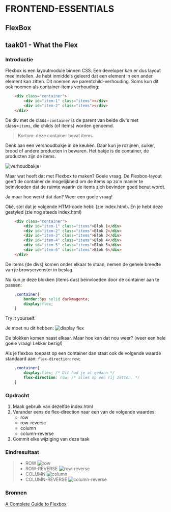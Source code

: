 # FRONTEND-ESSENTIALS

## FlexBox

## taak01 - What the Flex

### Introductie

Flexbox is een layoutmodule binnen CSS. Een developer kan er dus layout mee instellen. Je hebt inmiddels geleerd dat een element in een ander element kan zitten. Dit noemen we parentchild-verhouding. Soms kun dit ook noemen als container-items verhouding:

```html
    <div class="container">
        <div id="item-1" class="items"></div>
        <div id="item-2" class="items"></div>
    </div>
```

De div met de class=`container` is de parent van beide div's met class=`items`, die childs (of items) worden genoemd.

> Kortom: deze container bevat items.

Denk aan een vershoudbakje in de keuken. Daar kun je rozijnen, suiker, brood of andere producten in bewaren. Het bakje is de container, de producten zijn de items.

![verhoudbakje](images/vershoudbakjes.jpg)

Maar wat heeft dat met Flexbox te maken? Goeie vraag. De Flexbox-layout geeft de container de mogelijkheid om de items op zo'n manier te beïnvloeden dat de ruimte waarin de items zich bevinden goed benut wordt.

Ja maar hoe werkt dat dan? Weer een goeie vraag!

Oké, stel dat je volgende HTMl-code hebt: (zie index.html). En je hebt deze gestyled (zie nog steeds index.html)

```html
    <div class="container">
        <div id="item-1" class="items">Blok 1</div>
        <div id="item-2" class="items">Blok 2</div>
        <div id="item-3" class="items">Blok 3</div>
        <div id="item-4" class="items">Blok 4</div>
        <div id="item-5" class="items">Blok 5</div>
        <div id="item-6" class="items">Blok 6</div>
    </div>
```

De items (de divs) komen onder elkaar te staan, nemen de gehele breedte van je browservenster in beslag.

Nu kun je deze blokken (items dus) beïnvloeden door de container aan te passen:

```css
    .container{
        border:5px solid darkmagenta;
        display:flex;
    }
```

Try it yourself.

Je moet nu dit hebben:
![display flex](images/display-flex.png)

De blokken komen naast elkaar. Maar hoe kan dat nou weer? (weer een hele goeie vraag! Lekker bezig!)

Als je flexbox toepast op een container dan staat ook de volgende waarde standaard aan: `flex-direction:row;`

```css
    .container{
        display:flex; /* Dit had je al gedaan */
        flex-direction: row; /* alles op een rij zetten. */
    }
```

### Opdracht

1. Maak gebruik van dezelfde index.html
2. Verander eens de flex-direction naar een van de volgende waardes:
   - row
   - row-reverse
   - column
   - column-reverse
3. Commit elke wijziging van deze taak

### Eindresultaat

> - ROW ![row](images/display-flex.png)
> - ROW-REVERSE ![row-reverse](images/row-reverse.png)
> - COLUMN ![column](images/column.png)
> - COLUMN-REVERSE ![column-reverse](images/column-reverse.png)

### Bronnen

[A Complete Guide to Flexbox](https://css-tricks.com/snippets/css/a-guide-to-flexbox/)
